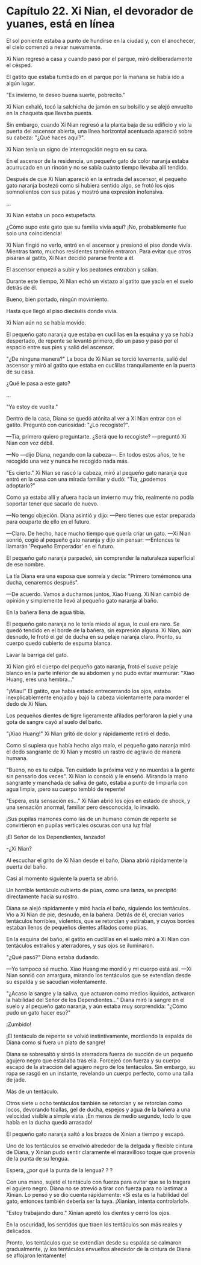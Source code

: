 
# Capítulo 22. Xi Nian, el devorador de yuanes, está en línea


El sol poniente estaba a punto de hundirse en la ciudad y, con el anochecer, el cielo comenzó a nevar nuevamente.

Xi Nian regresó a casa y cuando pasó por el parque, miró deliberadamente el césped.

El gatito que estaba tumbado en el parque por la mañana se había ido a algún lugar.

"Es invierno, te deseo buena suerte, pobrecito."

Xi Nian exhaló, tocó la salchicha de jamón en su bolsillo y se alejó envuelto en la chaqueta que llevaba puesta.

Sin embargo, cuando Xi Nian regresó a la planta baja de su edificio y vio la puerta del ascensor abierta, una línea horizontal acentuada apareció sobre su cabeza: "¿Qué haces aquí?".

Xi Nian tenía un signo de interrogación negro en su cara.

En el ascensor de la residencia, un pequeño gato de color naranja estaba acurrucado en un rincón y no se sabía cuánto tiempo llevaba allí tendido.

Después de que Xi Nian apareció en la entrada del ascensor, el pequeño gato naranja bostezó como si hubiera sentido algo, se frotó los ojos somnolientos con sus patas y mostró una expresión inofensiva.

...

Xi Nian estaba un poco estupefacta.

¿Cómo supo este gato que su familia vivía aquí? ¡No, probablemente fue solo una coincidencia!

Xi Nian fingió no verlo, entró en el ascensor y presionó el piso donde vivía. Mientras tanto, muchos residentes también entraron. Para evitar que otros pisaran al gatito, Xi Nian decidió pararse frente a él.

El ascensor empezó a subir y los peatones entraban y salían.

Durante este tiempo, Xi Nian echó un vistazo al gatito que yacía en el suelo detrás de él.

Bueno, bien portado, ningún movimiento.

Hasta que llegó al piso dieciséis donde vivía.

Xi Nian aún no se había movido.

El pequeño gato naranja que estaba en cuclillas en la esquina y ya se había despertado, de repente se levantó primero, dio un paso y pasó por el espacio entre sus pies y salió del ascensor.

"¿De ninguna manera?" La boca de Xi Nian se torció levemente, salió del ascensor y miró al gatito que estaba en cuclillas tranquilamente en la puerta de su casa.

¿Qué le pasa a este gato?

…

"Ya estoy de vuelta."

Dentro de la casa, Diana se quedó atónita al ver a Xi Nian entrar con el gatito. Preguntó con curiosidad: "¿Lo recogiste?".

—Tía, primero quiero preguntarte. ¿Será que lo recogiste? —preguntó Xi Nian con voz débil.

—No —dijo Diana, negando con la cabeza—. En todos estos años, te he recogido una vez y nunca he recogido nada más.

"Es cierto." Xi Nian se rascó la cabeza, miró al pequeño gato naranja que entró en la casa con una mirada familiar y dudó: "Tía, ¿podemos adoptarlo?"

Como ya estaba allí y afuera hacía un invierno muy frío, realmente no podía soportar tener que sacarlo de nuevo.

—No tengo objeción. Diana asintió y dijo: —Pero tienes que estar preparada para ocuparte de ello en el futuro.

—Claro. De hecho, hace mucho tiempo que quería criar un gato. —Xi Nian sonrió, cogió al pequeño gato naranja y dijo sin pensar: —Entonces te llamarán 'Pequeño Emperador' en el futuro.

El pequeño gato naranja parpadeó, sin comprender la naturaleza superficial de ese nombre.

La tía Diana era una esposa que sonreía y decía: "Primero tomémonos una ducha, cenaremos después".

—De acuerdo. Vamos a ducharnos juntos, Xiao Huang. Xi Nian cambió de opinión y simplemente llevó al pequeño gato naranja al baño.

En la bañera llena de agua tibia.

El pequeño gato naranja no le tenía miedo al agua, lo cual era raro. Se quedó tendido en el borde de la bañera, sin expresión alguna. Xi Nian, aún desnudo, le frotó el gel de ducha en su pelaje naranja claro. Pronto, su cuerpo quedó cubierto de espuma blanca.

Lavar la barriga del gato.

Xi Nian giró el cuerpo del pequeño gato naranja, frotó el suave pelaje blanco en la parte inferior de su abdomen y no pudo evitar murmurar: "Xiao Huang, eres una hembra..."

"¡Miau!" El gatito, que había estado entrecerrando los ojos, estaba inexplicablemente enojado y bajó la cabeza violentamente para morder el dedo de Xi Nian.

Los pequeños dientes de tigre ligeramente afilados perforaron la piel y una gota de sangre cayó al suelo del baño.

"¡Xiao Huang!" Xi Nian gritó de dolor y rápidamente retiró el dedo.

Como si supiera que había hecho algo malo, el pequeño gato naranja miró el dedo sangrante de Xi Nian y mostró un rastro de agravio de manera humana.

"Bueno, no es tu culpa. Ten cuidado la próxima vez y no muerdas a la gente sin pensarlo dos veces". Xi Nian lo consoló y le enseñó. Mirando la mano sangrante y manchada de saliva de gato, estaba a punto de limpiarla con agua limpia, ¡pero su cuerpo tembló de repente!

"Espera, esta sensación es..." Xi Nian abrió los ojos en estado de shock, y una sensación anormal, familiar pero desconocida, lo invadió.

¡Sus pupilas marrones como las de un humano común de repente se convirtieron en pupilas verticales oscuras con una luz fría!

¡El Señor de los Dependientes, lanzado!

-¿Xi Nian?

Al escuchar el grito de Xi Nian desde el baño, Diana abrió rápidamente la puerta del baño.

Casi al momento siguiente la puerta se abrió.

Un horrible tentáculo cubierto de púas, como una lanza, se precipitó directamente hacia su rostro.

Diana se alejó rápidamente y miró hacia el baño, siguiendo los tentáculos. Vio a Xi Nian de pie, desnudo, en la bañera. Detrás de él, crecían varios tentáculos horribles, violentos, que se retorcían y estiraban, y cuyos bordes estaban llenos de pequeños dientes afilados como púas.

En la esquina del baño, el gatito en cuclillas en el suelo miró a Xi Nian con tentáculos extraños y aterradores, y sus ojos se iluminaron.

"¿Qué pasó?" Diana estaba dudando.

—Yo tampoco sé mucho. Xiao Huang me mordió y mi cuerpo está así. —Xi Nian sonrió con amargura, mirando los tentáculos que se extendían desde su espalda y se sacudían violentamente.

"¿Acaso la sangre y la saliva, que actuaron como medios líquidos, activaron la habilidad del Señor de los Dependientes..." Diana miró la sangre en el suelo y al pequeño gato naranja, y aún estaba muy sorprendida: "¿Cómo pudo un gato hacer eso?"

¡Zumbido!

¡El tentáculo de repente se volvió instintivamente, mordiendo la espalda de Diana como si fuera un plato de sangre!

Diana se sobresaltó y sintió la aterradora fuerza de succión de un pequeño agujero negro que estallaba tras ella. Forcejeó con fuerza y su cuerpo escapó de la atracción del agujero negro de los tentáculos. Sin embargo, su ropa se rasgó en un instante, revelando un cuerpo perfecto, como una talla de jade.

Más de un tentáculo.

Otros siete u ocho tentáculos también se retorcían y se retorcían como locos, devorando toallas, gel de ducha, espejos y agua de la bañera a una velocidad visible a simple vista. ¡En menos de medio segundo, todo lo que había en la ducha quedó arrasado!

El pequeño gato naranja saltó a los brazos de Xinian a tiempo y escapó.

Uno de los tentáculos se envolvió alrededor de la delgada y flexible cintura de Diana, y Xinian pudo sentir claramente el maravilloso toque que provenía de la punta de su lengua.

Espera, ¿por qué la punta de la lengua? ? ?

Con una mano, sujetó el tentáculo con fuerza para evitar que se lo tragara el agujero negro. Diana no se atrevió a tirar con fuerza para no lastimar a Xinian. Lo pensó y se dio cuenta rápidamente: «Si esta es la habilidad del gato, entonces también debería ser la tuya. ¡Xianian, intenta controlarlo!».

"Estoy trabajando duro." Xinian apretó los dientes y cerró los ojos.

En la oscuridad, los sentidos que traen los tentáculos son más reales y delicados.

Pronto, los tentáculos que se extendían desde su espalda se calmaron gradualmente, ¡y los tentáculos envueltos alrededor de la cintura de Diana se aflojaron lentamente!